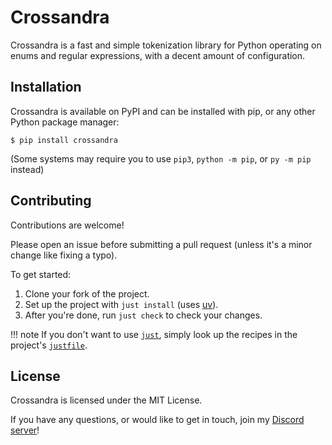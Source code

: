 # Crossandra
Crossandra is a fast and simple tokenization library for Python operating on
enums and regular expressions, with a decent amount of configuration.

## Installation
Crossandra is available on PyPI and can be installed with pip, or any other
Python package manager:
```console
$ pip install crossandra
```
(Some systems may require you to use `pip3`, `python -m pip`, or `py -m pip`
instead)

## Contributing

Contributions are welcome!

Please open an issue before submitting a pull request (unless it's a minor
change like fixing a typo).

To get started:

1. Clone your fork of the project.
2. Set up the project with `just install` (uses [uv]).
3. After you're done, run `just check` to check your changes.

!!! note
    If you don't want to use [`just`][just], simply look up the recipes
    in the project's [`justfile`][justfile].

## License
Crossandra is licensed under the MIT License.

If you have any questions, or would like to get in touch, join my
[Discord server]!

[Documentation]: https://github.com/trag1c/crossandra/wiki/The-Crossandra-class
[Discord server]: https://discord.gg/C8QE5tVQEq
[just]: https://github.com/casey/just
[justfile]: https://github.com/trag1c/crossandra/blob/main/justfile
[uv]: https://github.com/astral-sh/uv
